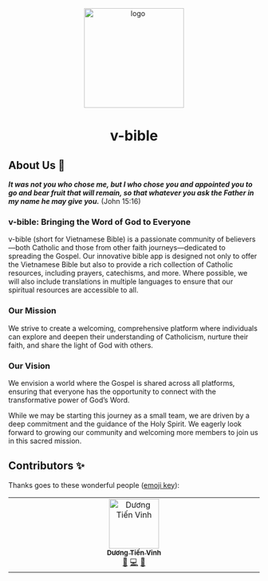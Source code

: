 <div align="center">

  <img src="https://avatars.githubusercontent.com/u/172558370?s=400&v=4" alt="logo" width="200" height="auto" />
  <h1>v-bible</h1>

</div>

## About Us 📖

**_It was not you who chose me, but I who chose you and appointed you to go and
bear fruit that will remain, so that whatever you ask the Father in my name he
may give you._** (John 15:16)

### v-bible: Bringing the Word of God to Everyone

v-bible (short for Vietnamese Bible) is a passionate community of believers—both
Catholic and those from other faith journeys—dedicated to spreading the Gospel.
Our innovative bible app is designed not only to offer the Vietnamese Bible but
also to provide a rich collection of Catholic resources, including prayers,
catechisms, and more. Where possible, we will also include translations in
multiple languages to ensure that our spiritual resources are accessible to all.

### Our Mission

We strive to create a welcoming, comprehensive platform where individuals can
explore and deepen their understanding of Catholicism, nurture their faith, and
share the light of God with others.

### Our Vision

We envision a world where the Gospel is shared across all platforms, ensuring
that everyone has the opportunity to connect with the transformative power of
God’s Word.

While we may be starting this journey as a small team, we are driven by a deep
commitment and the guidance of the Holy Spirit. We eagerly look forward to
growing our community and welcoming more members to join us in this sacred
mission.

## Contributors ✨

Thanks goes to these wonderful people
([emoji key](https://allcontributors.org/docs/en/emoji-key)):

<!-- ALL-CONTRIBUTORS-LIST:START - Do not remove or modify this section -->
<!-- prettier-ignore-start -->
<!-- markdownlint-disable -->
<table>
  <tbody>
    <tr>
      <td align="center" valign="top" width="14.28%"><a href="https://github.com/DuckyMomo20012"><img src="https://avatars.githubusercontent.com/u/64480713?v=4?s=100" width="100px;" alt="Dương Tiến Vinh"/><br /><sub><b>Dương Tiến Vinh</b></sub></a><br /><a href="https://github.com/v-bible/.github/commits?author=DuckyMomo20012" title="Documentation">📖</a> <a href="https://github.com/v-bible/.github/commits?author=DuckyMomo20012" title="Code">💻</a> <a href="#[object Object]-DuckyMomo20012" title="Design">🎨</a></td>
    </tr>
  </tbody>
</table>

<!-- markdownlint-restore -->
<!-- prettier-ignore-end -->

<!-- ALL-CONTRIBUTORS-LIST:END -->
